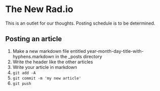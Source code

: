 The New Rad.io
==============

This is an outlet for our thoughts. Posting schedule is to be determined.

Posting an article
------------------

1. Make a new markdown file entitled year-month-day-title-with-hyphens.markdown in the _posts directory
2. Write the header like the other articles
3. Write your article in markdown
4. `git add -A`
5. `git commit -m 'my new article'`
6. `git push`
